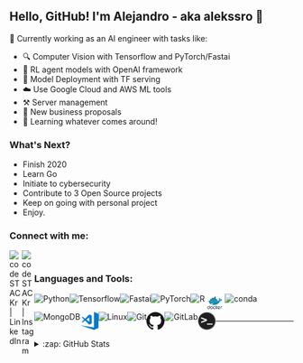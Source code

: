 ## Hello, GitHub! I'm Alejandro - aka alekssro 👋

💼 Currently working as an AI engineer with tasks like:

- 🔍 Computer Vision with Tensorflow and PyTorch/Fastai
- 🤖 RL agent models with OpenAI framework
- 🔮 Model Deployment with TF serving
- ☁️ Use Google Cloud and AWS ML tools
- ⚒ Server management
- 🧪 New business proposals
- 🔬 Learning whatever comes around!

### What's Next?

- Finish 2020
- Learn Go
- Initiate to cybersecurity
- Contribute to 3 Open Source projects
- Keep on going with personal project
- Enjoy.



### Connect with me:

[<img align="left" alt="codeSTACKr | LinkedIn" width="22px" src="https://cdn.jsdelivr.net/npm/simple-icons@v3/icons/linkedin.svg" />][linkedin]
[<img align="left" alt="codeSTACKr | Instagram" width="22px" src="https://cdn.jsdelivr.net/npm/simple-icons@v3/icons/instagram.svg" />][instagram]

<br />

### Languages and Tools:

[<img align="left" alt="Python" height="32px" src="https://upload.wikimedia.org/wikipedia/commons/thumb/c/c3/Python-logo-notext.svg/1200px-Python-logo-notext.svg.png" />][pythonbestpractices]
[<img align="left" alt="Tensorflow" height="32px" src="https://upload.wikimedia.org/wikipedia/commons/thumb/2/2d/Tensorflow_logo.svg/1200px-Tensorflow_logo.svg.png" />][tensorflow]
[<img align="left" alt="Fastai" height="32px" src="https://www.fast.ai/images/Fast.ai.png" />][fastai]
[<img align="left" alt="PyTorch" height="32px" src="https://upload.wikimedia.org/wikipedia/commons/thumb/1/10/PyTorch_logo_icon.svg/1200px-PyTorch_logo_icon.svg.png" />][pytorch]
[<img align="left" alt="R" height="32px" src="https://upload.wikimedia.org/wikipedia/commons/thumb/1/1b/R_logo.svg/1280px-R_logo.svg.png" />][rlang]
[<img align="left" alt="docker" height="32px" src="https://raw.githubusercontent.com/docker-library/docs/c350af05d3fac7b5c3f6327ac82fe4d990d8729c/docker/logo.png" />][docker]
[<img align="left" alt="conda" height="32px" src="https://avatars0.githubusercontent.com/u/6392739?s=400&v=4" />][conda]
[<img align="left" alt="MongoDB" height="32px" src="https://cdn.iconscout.com/icon/free/png-512/mongodb-3-1175138.png" />][mongodb]
[<img align="left" alt="Visual Studio Code" height="32px" src="https://raw.githubusercontent.com/github/explore/80688e429a7d4ef2fca1e82350fe8e3517d3494d/topics/visual-studio-code/visual-studio-code.png" />][vscode]
<img align="left" alt="Linux" height="32px" src="https://upload.wikimedia.org/wikipedia/commons/thumb/a/ab/Linux_Logo_in_Linux_Libertine_Font.svg/1200px-Linux_Logo_in_Linux_Libertine_Font.svg.png" />
<img align="left" alt="Git" height="32px" src="https://upload.wikimedia.org/wikipedia/commons/thumb/3/3f/Git_icon.svg/1024px-Git_icon.svg.png" />
<img align="left" alt="GitHub" height="32px" src="https://raw.githubusercontent.com/github/explore/78df643247d429f6cc873026c0622819ad797942/topics/github/github.png" />
<img align="left" alt="GitLab" height="32px" src="https://upload.wikimedia.org/wikipedia/commons/thumb/1/18/GitLab_Logo.svg/1200px-GitLab_Logo.svg.png" />
<img align="left" alt="Terminal" height="32px" src="https://raw.githubusercontent.com/github/explore/80688e429a7d4ef2fca1e82350fe8e3517d3494d/topics/terminal/terminal.png" />



<br />
<br />

---

<!-- Add Spotify Playing: https://github.com/codeSTACKr/spotify-now-playing/blob/master/SetUp.md -->
<!-- ### Spotify Playing 🎧

[<img src="https://now-playing-codestackr.vercel.app/api/spotify-playing" alt="alekssro Spotify Now Playing" width="350" />](https://open.spotify.com/user/alekssro) -->

<br />

<details>
  <summary>:zap: GitHub Stats</summary>

  <img align="left" alt="codeSTACKr's GitHub Stats" src="https://github-readme-stats.codestackr.vercel.app/api?username=alekssro&show_icons=true&hide_border=true" />

</details>

[instagram]: https://instagram.com/alekssro
[linkedin]: https://www.linkedin.com/in/alekssro/
[pythonbestpractices]: https://gist.github.com/sloria/7001839
[tensorflow]: https://www.tensorflow.org/
[mongodb]: https://www.mongodb.com/
[fastai]: https://docs.fast.ai/
[pytorch]: https://pytorch.org/
[rlang]: https://www.r-project.org/about.html
[docker]: https://www.docker.com/
[conda]: https://docs.conda.io/en/latest/
[vscode]: https://code.visualstudio.com/



